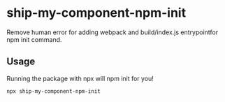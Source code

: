 # ship-my-component-npm-init
Remove human error for adding webpack and build/index.js entrypointfor npm init command.

## Usage
Running the package with npx will npm init for you!

```bash
npx ship-my-component-npm-init
```
